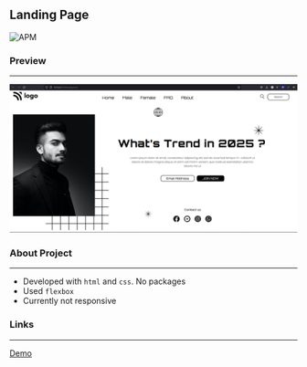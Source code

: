 ## **Landing Page**
![APM](https://img.shields.io/apm/l/vim-mode?style=plastic)

### Preview
---
![img](./img1.png)

### About Project
---
 - Developed with `html` and `css`. No packages
 - Used `flexbox`
 - Currently not responsive


### Links
---
[Demo](https://landingpage0101.netlify.app/)
